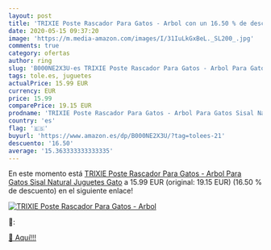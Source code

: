 ```yaml
---
layout: post
title: 'TRIXIE Poste Rascador Para Gatos - Arbol con un 16.50 % de descuento'
date: 2020-05-15 09:37:20
image: 'https://m.media-amazon.com/images/I/31IuLkGxBeL._SL200_.jpg'
comments: true
category: ofertas
author: ring
slug: 'B000NE2X3U-es TRIXIE Poste Rascador Para Gatos - Arbol Para Gatos Sisal...'
tags: tole.es, juguetes
actualPrice: 15.99 EUR
currency: EUR
price: 15.99
comparePrice: 19.15 EUR
prodname: 'TRIXIE Poste Rascador Para Gatos - Arbol Para Gatos Sisal Natural Juguetes Gato'
country: 'es'
flag: '🇪🇸'
buyurl: 'https://www.amazon.es/dp/B000NE2X3U/?tag=tolees-21'
descuento: '16.50'
average: '15.363333333333335'
---
```


En este momento está [TRIXIE Poste Rascador Para Gatos - Arbol Para Gatos Sisal Natural Juguetes Gato](https://www.amazon.es/dp/B000NE2X3U/?tag=tolees-21) a 15.99 EUR (original: 19.15 EUR) (16.50 %  de descuento) en el siguiente enlace!

[![TRIXIE Poste Rascador Para Gatos - Arbol](https://m.media-amazon.com/images/I/31IuLkGxBeL._SL200_.jpg)](https://www.amazon.es/dp/B000NE2X3U/?tag=tolees-21)

🔎:


[🛒 Aquí!!!](https://www.amazon.es/dp/B000NE2X3U/?tag=tolees-21)
